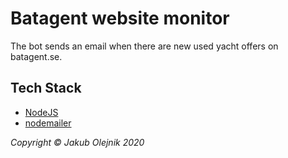 # Batagent website monitor

The bot sends an email when there are new used yacht offers on batagent.se.

## Tech Stack
* [NodeJS](https://nodejs.org/en/)
* [nodemailer](https://nodemailer.com/about/)

<i>Copyright © Jakub Olejnik 2020</i>
